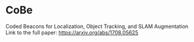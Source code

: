 # CoBe
Coded Beacons for Localization, Object Tracking, and SLAM Augmentation
Link to the full paper:
https://arxiv.org/abs/1708.05625
